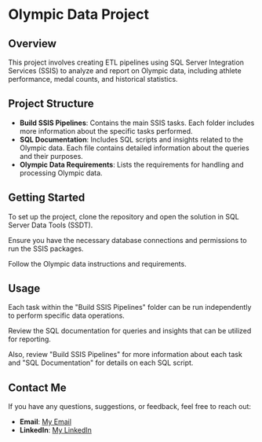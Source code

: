 # Olympic Data Project

## Overview
This project involves creating ETL pipelines using SQL Server Integration Services (SSIS) to analyze and report on Olympic data, including athlete performance, medal counts, and historical statistics.

## Project Structure
- **Build SSIS Pipelines**: Contains the main SSIS tasks. Each folder includes more information about the specific tasks performed.
- **SQL Documentation**: Includes SQL scripts and insights related to the Olympic data. Each file contains detailed information about the queries and their purposes.
- **Olympic Data Requirements**: Lists the requirements for handling and processing Olympic data.

## Getting Started
To set up the project, clone the repository and open the solution in SQL Server Data Tools (SSDT). 

Ensure you have the necessary database connections and permissions to run the SSIS packages.

Follow the Olympic data instructions and requirements.

## Usage
Each task within the "Build SSIS Pipelines" folder can be run independently to perform specific data operations.

Review the SQL documentation for queries and insights that can be utilized for reporting.

Also, review "Build SSIS Pipelines" for more information about each task and "SQL Documentation" for details on each SQL script.

## Contact Me
If you have any questions, suggestions, or feedback, feel free to reach out:
- **Email**: [My Email](mailto:salahalgamasy@gmail.com)
- **LinkedIn**: [My LinkedIn](https://www.linkedin.com/in/salah-muhammad-65287b243/)































